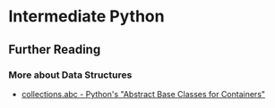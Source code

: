 # Intermediate Python

## Further Reading

### More about Data Structures
- [collections.abc - Python's "Abstract Base Classes for Containers"](https://docs.python.org/3/library/collections.abc.html)
